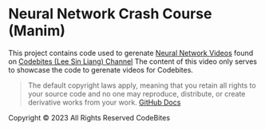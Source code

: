 #  Neural Network Crash Course (Manim)
This project contains code used to gerenate [Neural Network Videos](https://youtube.com/playlist?list=PLOWI4Wss2P-yi0JuW3wi7QyjzWbWX2TGb) found on [Codebites (Lee Sin Liang) Channel](https://www.youtube.com/watch?v=EckwOEt5cmE)
The content of this video only serves to showcase the code to gerenate videos for Codebites.

> The default copyright laws apply, meaning that you retain all rights to your source code and no one may reproduce, distribute, or create derivative works from your work.
> [GitHub Docs](https://docs.github.com/en/repositories/managing-your-repositorys-settings-and-features/customizing-your-repository/licensing-a-repository)

Copyright © 2023 All Rights Reserved CodeBites
